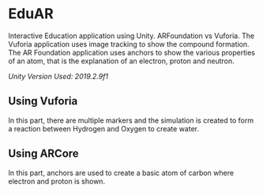 # EduAR
Interactive Education application using Unity. ARFoundation vs Vuforia.
The Vuforia application uses image tracking to show the compound formation.
The AR Foundation application uses anchors to show the various properties of an atom, that is the explanation of an electron, proton
and neutron.

_*Unity Version Used: 2019.2.9f1*_

## Using Vuforia 
In this part, there are multiple markers and the simulation is created to form a reaction between Hydrogen and Oxygen to create water.


## Using ARCore
In this part, anchors are used to create a basic atom of carbon where electron and proton is shown.
